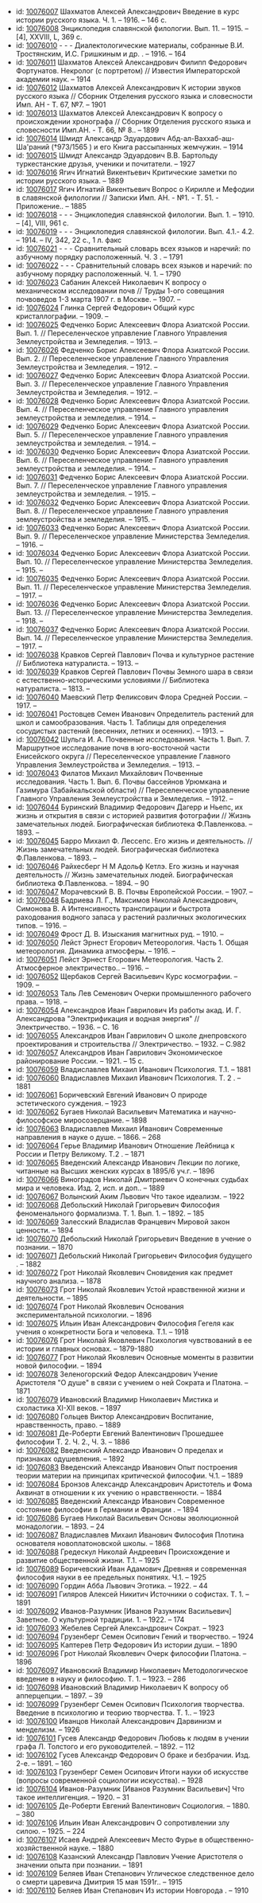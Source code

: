 <ul>
<li>id: <a href="http://books.e-heritage.ru/book/10076007">10076007</a>	Шахматов Алексей Александрович Введение в курс истории русского языка. Ч. 1. – 1916. – 146 с.</li>
<li>id: <a href="http://books.e-heritage.ru/book/10076008">10076008</a>	Энциклопедия славянской филологии. Вып. 11. – 1915. – [4], XXVIII, L, 369 с.</li>
<li>id: <a href="http://books.e-heritage.ru/book/10076010">10076010</a>	- - - Диалектологические материалы, собранные В.И. Тростянским, И.С. Гришкиным и др. . – 1916. – 164</li>
<li>id: <a href="http://books.e-heritage.ru/book/10076011">10076011</a>	Шахматов Алексей Александрович Филипп Федорович Фортунатов. Некролог (с портретом) // Известия Императорской академии наук. – 1914</li>
<li>id: <a href="http://books.e-heritage.ru/book/10076012">10076012</a>	Шахматов Алексей Александрович К истории звуков русского языка // Сборник Отделения русского языка и словесности Имп. АН - Т. 67, №7. – 1901</li>
<li>id: <a href="http://books.e-heritage.ru/book/10076013">10076013</a>	Шахматов Алексей Александрович К вопросу о происхождении хронографа // Сборник Отделения русского языка и словесности Имп.АН. - Т. 66, № 8.. – 1899</li>
<li>id: <a href="http://books.e-heritage.ru/book/10076014">10076014</a>	Шмидт Александр Эдуардович Абд-ал-Ваххаб-аш-Ша'раний (†973/1565 ) и его Книга рассыпанных жемчужин. – 1914</li>
<li>id: <a href="http://books.e-heritage.ru/book/10076015">10076015</a>	Шмидт Александр Эдуардович В.В. Бартольду туркестанские друзья, ученики и почитатели. – 1927</li>
<li>id: <a href="http://books.e-heritage.ru/book/10076016">10076016</a>	Ягич Игнатий Викентьевич Критические заметки по истории русского языка. – 1889</li>
<li>id: <a href="http://books.e-heritage.ru/book/10076017">10076017</a>	Ягич Игнатий Викентьевич Вопрос о Кирилле и Мефодии в славянской филологии // Записки Имп. АН. - №1. - Т. 51. - Приложение.. – 1885</li>
<li>id: <a href="http://books.e-heritage.ru/book/10076018">10076018</a>	- - - Энциклопедия славянской филологии. Вып. 1. – 1910. – [4], VIII, 961 с.</li>
<li>id: <a href="http://books.e-heritage.ru/book/10076019">10076019</a>	- - - Энциклопедия славянской филологии. Вып. 4.1.- 4.2. – 1914. – IV, 342, 22 с., 1 л. факс</li>
<li>id: <a href="http://books.e-heritage.ru/book/10076021">10076021</a>	- - - Сравнительный словарь всех языков и наречий: по азбучному порядку расположенный. Ч. 3 . – 1791</li>
<li>id: <a href="http://books.e-heritage.ru/book/10076022">10076022</a>	- - - Сравнительный словарь всех языков и наречий: по азбучному порядку расположенный. Ч. 1. – 1790</li>
<li>id: <a href="http://books.e-heritage.ru/book/10076023">10076023</a>	Сабанин Алексей Николаевич К вопросу о механическом исследовании почв // Труды 1-ого совещания почвоведов 1-3 марта 1907 г. в Москве. – 1907. –</li>
<li>id: <a href="http://books.e-heritage.ru/book/10076024">10076024</a>	Глинка Сергей Федорович Общий курс кристаллографии. – 1909. –</li>
<li>id: <a href="http://books.e-heritage.ru/book/10076025">10076025</a>	Федченко Борис Алексеевич Флора Азиатской России. Вып. 1. // Переселенческое управление Главного Управления Землеустройства и Земледелия. – 1913. –</li>
<li>id: <a href="http://books.e-heritage.ru/book/10076026">10076026</a>	Федченко Борис Алексеевич Флора Азиатской России. Вып. 2. // Переселенческое управление Главного Управления Землеустройства и Земледелия. – 1912. –</li>
<li>id: <a href="http://books.e-heritage.ru/book/10076027">10076027</a>	Федченко Борис Алексеевич Флора Азиатской России. Вып. 3. // Переселенческое управление Главного Управления Землеустройства и Земледелия. – 1912. –</li>
<li>id: <a href="http://books.e-heritage.ru/book/10076028">10076028</a>	Федченко Борис Алексеевич Флора Азиатской России. Вып. 4. // Переселенческое управление Главного управления землеустройства и земледелия. – 1914. –</li>
<li>id: <a href="http://books.e-heritage.ru/book/10076029">10076029</a>	Федченко Борис Алексеевич Флора Азиатской России. Вып. 5. // Переселенческое управление Главного управления землеустройства и земледелия. – 1914. –</li>
<li>id: <a href="http://books.e-heritage.ru/book/10076030">10076030</a>	Федченко Борис Алексеевич Флора Азиатской России. Вып. 6. // Переселенческое управление Главного управления землеустройства и земледелия. – 1914. –</li>
<li>id: <a href="http://books.e-heritage.ru/book/10076031">10076031</a>	Федченко Борис Алексеевич Флора Азиатской России. Вып. 7. // Переселенческое управление Главного управления землеустройства и земледелия. – 1915. –</li>
<li>id: <a href="http://books.e-heritage.ru/book/10076032">10076032</a>	Федченко Борис Алексеевич Флора Азиатской России. Вып. 8. // Переселенческое управление Главного управления землеустройства и земледелия. – 1915. –</li>
<li>id: <a href="http://books.e-heritage.ru/book/10076033">10076033</a>	Федченко Борис Алексеевич Флора Азиатской России. Вып. 9. // Переселенческое управление Министерства Земледелия. – 1916. –</li>
<li>id: <a href="http://books.e-heritage.ru/book/10076034">10076034</a>	Федченко Борис Алексеевич Флора Азиатской России. Вып. 10. // Переселенческое управление Министерства Земледелия. – 1915. –</li>
<li>id: <a href="http://books.e-heritage.ru/book/10076035">10076035</a>	Федченко Борис Алексеевич Флора Азиатской России. Вып. 11. // Переселенческое управление Министерства Земледелия. – 1917. –</li>
<li>id: <a href="http://books.e-heritage.ru/book/10076036">10076036</a>	Федченко Борис Алексеевич Флора Азиатской России. Вып. 13. // Переселенческое управление Министерства Земледелия. – 1918. –</li>
<li>id: <a href="http://books.e-heritage.ru/book/10076037">10076037</a>	Федченко Борис Алексеевич Флора Азиатской России. Вып. 14. // Переселенческое управление Министерства Земледелия. – 1917. –</li>
<li>id: <a href="http://books.e-heritage.ru/book/10076038">10076038</a>	Кравков Сергей Павлович Почва и культурное растение // Библиотека натуралиста. – 1913. –</li>
<li>id: <a href="http://books.e-heritage.ru/book/10076039">10076039</a>	Кравков Сергей Павлович Почвы Земного шара в связи с естественно-историческими условиями // Библиотека натуралиста. – 1813. –</li>
<li>id: <a href="http://books.e-heritage.ru/book/10076040">10076040</a>	Маевский Петр Феликсович Флора Средней России. – 1917. –</li>
<li>id: <a href="http://books.e-heritage.ru/book/10076041">10076041</a>	Ростовцев Семен Иванович Определитель растений для школ и самообразования. Часть 1. Таблицы для определения сосудистых растений (весенних, летних и осенних). – 1913. –</li>
<li>id: <a href="http://books.e-heritage.ru/book/10076042">10076042</a>	Шульга И. А. Почвенные исследования. Часть 1. Вып. 7. Маршрутное исследование почв в юго-восточной части Енисейского округа // Переселенческое управление Главного Управления Землеустройства и Земледелия. – 1913. –</li>
<li>id: <a href="http://books.e-heritage.ru/book/10076043">10076043</a>	Филатов Михаил Михайлович Почвенные исследования. Часть 1. Вып. 6. Почвы бассейнов Урюмкана и Газимура (Забайкальской области) // Переселенческое управление Главного Управления Землеустройства и Земледелия. – 1912. –</li>
<li>id: <a href="http://books.e-heritage.ru/book/10076044">10076044</a>	Буринский Владимир Федорович Дагерр и Ньепс, их жизнь и открытия в связи с историей развития фотографии // Жизнь замечательных людей. Биографическая библиотека Ф.Павленкова. – 1893. –</li>
<li>id: <a href="http://books.e-heritage.ru/book/10076045">10076045</a>	Барро Михаил Ф. Лессепс. Его жизнь и деятельность. // Жизнь замечательных людей. Биографическая библиотека Ф.Павленкова. – 1893. –</li>
<li>id: <a href="http://books.e-heritage.ru/book/10076046">10076046</a>	Райхесберг Н М Адольф Кетлэ. Его жизнь и научная деятельность // Жизнь замечательных людей. Биографическая библиотека Ф.Павленкова. – 1894. – 90</li>
<li>id: <a href="http://books.e-heritage.ru/book/10076047">10076047</a>	Морачевский В. В. Почвы Европейской России. – 1907. –</li>
<li>id: <a href="http://books.e-heritage.ru/book/10076048">10076048</a>	Бадриева Л. Г., Максимов Николай Александрович, Симонова В. А Интенсивность транспирации и быстрота раходования водного запаса у растений различных экологических типов. – 1916. –</li>
<li>id: <a href="http://books.e-heritage.ru/book/10076049">10076049</a>	Фрост Д. В. Изыскания магнитных руд. – 1910. –</li>
<li>id: <a href="http://books.e-heritage.ru/book/10076050">10076050</a>	Лейст Эрнест Егорович Метеорология. Часть 1. Общая метеорология. Динамика атмосферы. – 1916. –</li>
<li>id: <a href="http://books.e-heritage.ru/book/10076051">10076051</a>	Лейст Эрнест Егорович Метеорология. Часть 2. Атмосферное электричество.. – 1916. –</li>
<li>id: <a href="http://books.e-heritage.ru/book/10076052">10076052</a>	Щербаков Сергей Васильевич Курс космографии. – 1909. –</li>
<li>id: <a href="http://books.e-heritage.ru/book/10076053">10076053</a>	Таль Лев Семенович Очерки промышленного рабочего права. – 1918. –</li>
<li>id: <a href="http://books.e-heritage.ru/book/10076054">10076054</a>	Александров Иван Гаврилович Из работы акад. И. Г. Александрова "Электрификация и водная энергия" // Электричество. – 1936. – С. 16</li>
<li>id: <a href="http://books.e-heritage.ru/book/10076055">10076055</a>	Александров Иван Гаврилович О школе днепровского проектирования и строительства // Электричество. – 1932. – С.982</li>
<li>id: <a href="http://books.e-heritage.ru/book/10076057">10076057</a>	Александров Иван Гаврилович Экономическое районирование России. – 1921. – 15 с.</li>
<li>id: <a href="http://books.e-heritage.ru/book/10076059">10076059</a>	Владиславлев Михаил Иванович Психология. Т.1. – 1881</li>
<li>id: <a href="http://books.e-heritage.ru/book/10076060">10076060</a>	Владиславлев Михаил Иванович Психология. Т. 2 . – 1881</li>
<li>id: <a href="http://books.e-heritage.ru/book/10076061">10076061</a>	Боричевский Евгений Иванович О природе эстетического суждения. – 1923</li>
<li>id: <a href="http://books.e-heritage.ru/book/10076062">10076062</a>	Бугаев Николай Васильевич Математика и научно-философское миросозерцание. – 1898</li>
<li>id: <a href="http://books.e-heritage.ru/book/10076063">10076063</a>	Владиславлев Михаил Иванович Современные направления в науке о душе. – 1866. – 268</li>
<li>id: <a href="http://books.e-heritage.ru/book/10076064">10076064</a>	Герье Владимир Иванович Отношение Лейбница к России и Петру Великому. Т.2 . – 1871</li>
<li>id: <a href="http://books.e-heritage.ru/book/10076065">10076065</a>	Введенский Александр Иванович Лекции по логике, читанные на Высших женских курсах в 1895/6 уч.г. – 1896</li>
<li>id: <a href="http://books.e-heritage.ru/book/10076066">10076066</a>	Виноградов Николай Дмитриевич О конечных судьбах мира и человека. Изд. 2, исп. и доп.. – 1889</li>
<li>id: <a href="http://books.e-heritage.ru/book/10076067">10076067</a>	Волынский Аким Львович Что такое идеализм. – 1922</li>
<li>id: <a href="http://books.e-heritage.ru/book/10076068">10076068</a>	Дебольский Николай Григорьевич Философия феноменального формализма. Т. 1. Вып. 1. – 1892. – 185</li>
<li>id: <a href="http://books.e-heritage.ru/book/10076069">10076069</a>	Залесский Владислав Францевич Мировой закон ценности. – 1894</li>
<li>id: <a href="http://books.e-heritage.ru/book/10076070">10076070</a>	Дебольский Николай Григорьевич Введение в учение о познании. – 1870</li>
<li>id: <a href="http://books.e-heritage.ru/book/10076071">10076071</a>	Дебольский Николай Григорьевич Философия будущего . – 1882</li>
<li>id: <a href="http://books.e-heritage.ru/book/10076072">10076072</a>	Грот Николай Яковлевич Сновидения как предмет научного анализа. – 1878</li>
<li>id: <a href="http://books.e-heritage.ru/book/10076073">10076073</a>	Грот Николай Яковлевич Устой нравственной жизни и деятельности. – 1895</li>
<li>id: <a href="http://books.e-heritage.ru/book/10076074">10076074</a>	Грот Николай Яковлевич Основания экспериментальной психологии. – 1896</li>
<li>id: <a href="http://books.e-heritage.ru/book/10076075">10076075</a>	Ильин Иван Александрович Философия Гегеля как учения о конкретности Бога и человека. Т.1. – 1918</li>
<li>id: <a href="http://books.e-heritage.ru/book/10076076">10076076</a>	Грот Николай Яковлевич Психология чувствований в ее истории и главных основах. – 1879-1880</li>
<li>id: <a href="http://books.e-heritage.ru/book/10076077">10076077</a>	Грот Николай Яковлевич Основные моменты в развитии новой философии. – 1894</li>
<li>id: <a href="http://books.e-heritage.ru/book/10076078">10076078</a>	Зеленогорский Федор Александрович Учение Аристотеля "О душе" в связи с учением о ней Сократа и Платона. – 1871</li>
<li>id: <a href="http://books.e-heritage.ru/book/10076079">10076079</a>	Ивановский Владимир Николаевич Мистика и схоластика XI-XII веков. – 1897</li>
<li>id: <a href="http://books.e-heritage.ru/book/10076080">10076080</a>	Гольцев Виктор Александрович Воспитание, нравственность, право. – 1889</li>
<li>id: <a href="http://books.e-heritage.ru/book/10076081">10076081</a>	Де-Роберти Евгений Валентинович Прошедшее философии Т. 2. Ч. 2., Ч. 3. – 1886</li>
<li>id: <a href="http://books.e-heritage.ru/book/10076082">10076082</a>	Введенский Александр Иванович О пределах и признаках одушевления. – 1892</li>
<li>id: <a href="http://books.e-heritage.ru/book/10076083">10076083</a>	Введенский Александр Иванович Опыт построения теории материи на принципах критической философии. Ч.1. – 1889</li>
<li>id: <a href="http://books.e-heritage.ru/book/10076084">10076084</a>	Бронзов Александр Александрович Аристотель и Фома Аквинат в отношении к их учению о нравственности. – 1884</li>
<li>id: <a href="http://books.e-heritage.ru/book/10076085">10076085</a>	Введенский Александр Иванович Современное состояние философии в Германии и Франции . – 1894</li>
<li>id: <a href="http://books.e-heritage.ru/book/10076086">10076086</a>	Бугаев Николай Васильевич Основы эволюционной монадологии. – 1893. – 24</li>
<li>id: <a href="http://books.e-heritage.ru/book/10076087">10076087</a>	Владиславлев Михаил Иванович Философия Плотина основателя новоплатоновской школы. – 1868</li>
<li>id: <a href="http://books.e-heritage.ru/book/10076088">10076088</a>	Гредескул Николай Андреевич Происхождение и развитие общественной жизни. Т.1. – 1925</li>
<li>id: <a href="http://books.e-heritage.ru/book/10076089">10076089</a>	Боричевский Иван Адамович Древняя и современная философия науки в ее предельных понятиях. Ч.1. – 1925</li>
<li>id: <a href="http://books.e-heritage.ru/book/10076090">10076090</a>	Гордин Абба Львович Эготика. – 1922. – 44</li>
<li>id: <a href="http://books.e-heritage.ru/book/10076091">10076091</a>	Гиляров Алексей Никитич Источники о софистах. Т. 1. – 1891</li>
<li>id: <a href="http://books.e-heritage.ru/book/10076092">10076092</a>	Иванов-Разумник [Иванов Разумник Васильевич] Заветное. О культурной традиции. 1. – 1922. – 174</li>
<li>id: <a href="http://books.e-heritage.ru/book/10076093">10076093</a>	Жебелев Сергей Александрович Сократ. – 1923</li>
<li>id: <a href="http://books.e-heritage.ru/book/10076094">10076094</a>	Грузенберг Семен Осипович Гений и творчество. – 1924</li>
<li>id: <a href="http://books.e-heritage.ru/book/10076095">10076095</a>	Каптерев Петр Федорович Из истории души. – 1890</li>
<li>id: <a href="http://books.e-heritage.ru/book/10076096">10076096</a>	Грот Николай Яковлевич Очерк философии Платона. – 1896</li>
<li>id: <a href="http://books.e-heritage.ru/book/10076097">10076097</a>	Ивановский Владимир Николаевич Методологическое введение в науку и философию. Т. 1. – 1923. – 286</li>
<li>id: <a href="http://books.e-heritage.ru/book/10076098">10076098</a>	Ивановский Владимир Николаевич К вопросу об апперцепции. – 1897. – 39</li>
<li>id: <a href="http://books.e-heritage.ru/book/10076099">10076099</a>	Грузенберг Семен Осипович Психология творчества. Введение в психологию и теорию творчества. Т. 1.. – 1923</li>
<li>id: <a href="http://books.e-heritage.ru/book/10076100">10076100</a>	Иванцов Николай Александрович Дарвинизм и менделизм. – 1926</li>
<li>id: <a href="http://books.e-heritage.ru/book/10076101">10076101</a>	Гусев Александр Федорович Любовь к людям в учении графа Л. Толстого и его руководителей. – 1892. – 112</li>
<li>id: <a href="http://books.e-heritage.ru/book/10076102">10076102</a>	Гусев Александр Федорович О браке и безбрачии. Изд. 2-е. – 1891. – 160</li>
<li>id: <a href="http://books.e-heritage.ru/book/10076103">10076103</a>	Грузенберг Семен Осипович Итоги науки об искусстве (вопросы современной социологии искусства). – 1928</li>
<li>id: <a href="http://books.e-heritage.ru/book/10076104">10076104</a>	Иванов-Разумник [Иванов Разумник Васильевич] Что такое интеллигенция. – 1920. – 31</li>
<li>id: <a href="http://books.e-heritage.ru/book/10076105">10076105</a>	Де-Роберти Евгений Валентинович Социология. – 1880. – 380</li>
<li>id: <a href="http://books.e-heritage.ru/book/10076106">10076106</a>	Ильин Иван Александрович О сопротивлении злу силою. – 1925. – 224</li>
<li>id: <a href="http://books.e-heritage.ru/book/10076107">10076107</a>	Исаев Андрей Алексеевич Место Фурье в общественно-хозяйственной науке. – 1880</li>
<li>id: <a href="http://books.e-heritage.ru/book/10076108">10076108</a>	Казанский Александр Павлович Учение Аристотеля о значении опыта при познании. – 1891</li>
<li>id: <a href="http://books.e-heritage.ru/book/10076109">10076109</a>	Беляев Иван Степанович Углическое следственное дело о смерти царевича Дмитрия 15 мая 1591г.. – 1915</li>
<li>id: <a href="http://books.e-heritage.ru/book/10076110">10076110</a>	Беляев Иван Степанович Из истории Новгорода . – 1910</li>
</ul>

